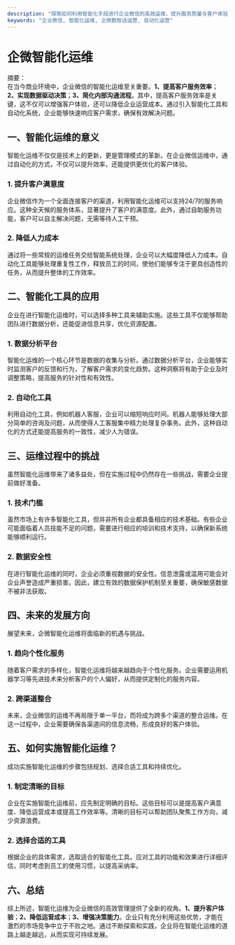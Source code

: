 ```yaml
---
description: "探索如何利用智能化手段进行企业微信的高效运维，提升服务质量与客户体验，并推进企业数字化转型。"
keywords: "企业微信, 智能化运维, 企微数智话运营, 自动化运营"
---
```

# 企微智能化运维

摘要：  
在当今商业环境中，企业微信的智能化运维至关重要。**1、提高客户服务效率**；**2、实现数据驱动决策**；**3、简化内部沟通流程**。其中，提高客户服务效率是关键，这不仅可以增强客户体验，还可以降低企业运营成本。通过引入智能化工具和自动化系统，企业能够快速响应客户需求，确保有效解决问题。

## 一、智能化运维的意义

智能化运维不仅仅是技术上的更新，更是管理模式的革新。在企业微信运维中，通过自动化的方式，不仅可以提升效率，还能提供更优化的客户体验。

### 1. 提升客户满意度

企业微信作为一个全面连接客户的渠道，利用智能化运维可以支持24/7的服务响应。这种全天候的服务体系，显著提升了客户的满意度。此外，通过自助服务功能，客户可以自主解决问题，无需等待人工干预。

### 2. 降低人力成本

通过将一些常规的运维任务交给智能系统处理，企业可以大幅度降低人力成本。自动化工具能够处理重复性工作，释放员工的时间，使他们能够专注于更具创造性的任务，从而提升整体的工作效率。

## 二、智能化工具的应用

企业在进行智能化运维时，可以选择多种工具来辅助实施。这些工具不仅能够帮助团队进行数据分析，还能促进信息共享，优化资源配置。

### 1. 数据分析平台

智能化运维的一个核心环节是数据的收集与分析。通过数据分析平台，企业能够实时监测客户的反馈和行为，了解客户需求的变化趋势。这种洞察将有助于企业及时调整策略，提高服务的针对性和有效性。

### 2. 自动化工具

利用自动化工具，例如机器人客服，企业可以缩短响应时间。机器人能够处理大部分简单的咨询及问题，从而使得人工客服集中精力处理复杂事务。此外，这种自动化的方式还能提高服务的一致性，减少人为错误。

## 三、运维过程中的挑战

虽然智能化运维带来了诸多益处，但在实施过程中仍然存在一些挑战，需要企业提前做好准备。

### 1. 技术门槛

虽然市场上有许多智能化工具，但并非所有企业都具备相应的技术基础。有些企业可能面临着人员技能不足的问题，需要进行相应的培训和技术支持，以确保新系统能够顺利运行。

### 2. 数据安全性

在进行智能化运维的同时，企业必须重视数据的安全性。信息泄露或滥用可能会对企业声誉造成严重损害。因此，建立有效的数据保护机制至关重要，确保敏感数据不被非法获取。

## 四、未来的发展方向

展望未来，企微智能化运维将面临新的机遇与挑战。

### 1. 趋向个性化服务

随着客户需求的多样化，智能化运维将越来越趋向于个性化服务。企业需要运用机器学习等先进技术来分析客户的个人偏好，从而提供定制化的服务内容。

### 2. 跨渠道整合

未来，企业微信的运维不再局限于单一平台，而将成为跨多个渠道的整合运维。在这一过程中，企业需要确保各渠道间的信息流畅，形成良好的客户体验。

## 五、如何实施智能化运维？

成功实施智能化运维的步骤包括规划、选择合适工具和持续优化。

### 1. 制定清晰的目标

企业在实施智能化运维前，应先制定明确的目标。这些目标可以是提高客户满意度、降低运营成本或提高工作效率等。清晰的目标可以帮助团队聚焦工作方向，减少资源浪费。

### 2. 选择合适的工具

根据企业的具体需求，选取适合的智能化工具。应对工具的功能和效果进行详细评估，同时考虑到员工的使用习惯，以提高采纳率。

## 六、总结

综上所述，智能化运维为企业微信的高效管理提供了全新的视角。**1、提升客户体验**；**2、降低运营成本**；**3、增强决策能力**。企业只有充分利用这些优势，才能在激烈的市场竞争中立于不败之地。通过不断探索和实践，企业将在智能化运维的道路上越走越远，从而实现可持续发展。
